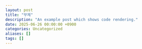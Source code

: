 ```yaml
---
layout: post
title: "무제"
description: "An example post which shows code rendering."
date: 2025-06-26 00:00:00 +0900
categories: Uncategorized
aliases: []
tags: []
---
```


